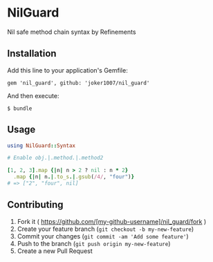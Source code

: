 # NilGuard

Nil safe method chain syntax by Refinements

## Installation

Add this line to your application's Gemfile:

    gem 'nil_guard', github: 'joker1007/nil_guard'

And then execute:

    $ bundle

## Usage

```ruby
using NilGuard::Syntax

# Enable obj.|.method.|.method2

[1, 2, 3].map {|n| n > 2 ? nil : n * 2}
  .map {|n| n.|.to_s.|.gsub(/4/, "four")}
# => ["2", "four", nil]
```

## Contributing

1. Fork it ( https://github.com/[my-github-username]/nil_guard/fork )
2. Create your feature branch (`git checkout -b my-new-feature`)
3. Commit your changes (`git commit -am 'Add some feature'`)
4. Push to the branch (`git push origin my-new-feature`)
5. Create a new Pull Request
